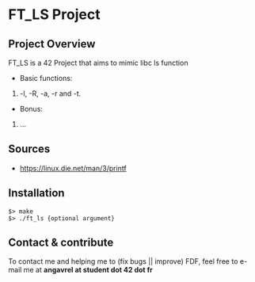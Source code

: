 # FT_LS Project

## Project Overview
FT_LS is a 42 Project that aims to mimic libc ls function

* Basic functions:
1) -l, -R, -a, -r and -t.

* Bonus:
1) ...

## Sources
* https://linux.die.net/man/3/printf

## Installation
```
$> make
$> ./ft_ls {optional argument}
```

## Contact & contribute
To contact me and helping me to (fix bugs || improve) FDF, feel free to e-mail me at **angavrel at student dot 42 dot fr**
